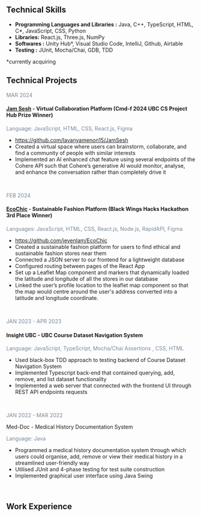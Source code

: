 ## Technical Skills
- **Programming Languages and Libraries :** Java,   C++,  TypeScript,  HTML,  C*,   JavaScript,  CSS,  Python  
- **Libraries:**  React.js,  Three.js,  NumPy
- **Softwares :** Unity Hub*,    Visual Studio Code,  IntelliJ, Github, Airtable
- **Testing :**  JUnit,  Mocha/Chai,    GDB,    TDD

*currently acquiring

## Technical Projects 

<p style="color:LightSlateGray;"> MAR 2024 </p>

#### [Jam Sesh](https://devpost.com/software/jamsesh) - Virtual Collaboration Platform (Cmd-f 2024 UBC CS Project Hub Prize Winner)

<p style="color:LightSlateGray;"> Language: JavaScript,  HTML, CSS, React.js, Figma </p>

- https://github.com/lavanyamenon15/JamSesh 
- Created a virtual space where users can brainstorm, collaborate, and find a community of people with similar interests 
- Implemented an AI enhanced chat feature using several endpoints of the Cohere API such that Cohere’s generative AI would monitor, analyse, and enhance the conversation rather than completely drive it

<br> 

<p style="color:LightSlateGray;"> FEB 2024 </p>

#### [EcoChic](https://devpost.com/software/ecochic-0denl7) - Sustainable Fashion Platform (Black Wings Hacks Hackathon 3rd Place Winner)  

<p style="color:LightSlateGray;"> Languages: JavaScript,  HTML, CSS, React.js, Node.js, RapidAPI, Figma </p>

- https://github.com/jeyenlam/EcoChic 
- Created a sustainable fashion platform for users to find ethical and sustainable fashion stores near them
- Connected a JSON server to our frontend for a lightweight database 
- Configured routing between pages of the React App 
- Set up a Leaflet Map component and markers that dynamically loaded the latitude and longitude of all the stores in our database 
- Linked the user’s profile location to the leaflet map component so that the map would centre around the user's address converted into a latitude and longitude coordinate.

<br> 

<p style="color:LightSlateGray;"> JAN 2023 - APR 2023 </p>

#### Insight UBC - UBC Course Dataset Navigation  System 

<p style="color:LightSlateGray;"> Language: JavaScript, TypeScript, Mocha/Chai Assertions , CSS, HTML </p>

- Used black-box TDD approach to testing backend of Course Dataset Navigation System
- Implemented Typescript back-end that contained querying, add, remove, and list dataset functionality 
- Implemented a web server that connected with the frontend UI through REST API endpoints requests  

<br> 

<p style="color:LightSlateGray;"> JAN 2022 - MAR 2022 </p>

Med-Doc - Medical History Documentation System

<p style="color:LightSlateGray;"> Language: Java </p>

- Programmed a medical history documentation system through which users could organise, add, remove or view their medical history in a streamlined user-friendly  way
- Utilised  JUnit and 4-phase testing for test suite construction 
- Implemented graphical user interface using Java Swing

<br> 

## Work Experience 
